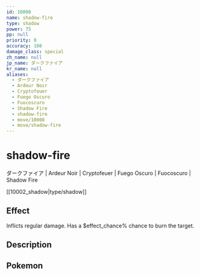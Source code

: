 ```yaml
---
id: 10008
name: shadow-fire
type: shadow
power: 75
pp: null
priority: 0
accuracy: 100
damage_class: special
zh_name: null
jp_name: ダークファイア
kr_name: null
aliases:
  - ダークファイア
  - Ardeur Noir
  - Cryptofeuer
  - Fuego Oscuro
  - Fuocoscuro
  - Shadow Fire
  - shadow-fire
  - move/10008
  - move/shadow-fire
---
```

# shadow-fire
    
ダークファイア | Ardeur Noir | Cryptofeuer | Fuego Oscuro | Fuocoscuro | Shadow Fire

[[10002_shadow|type/shadow]]

## Effect

Inflicts regular damage.  Has a $effect_chance% chance to burn the target.

## Description



## Pokemon




